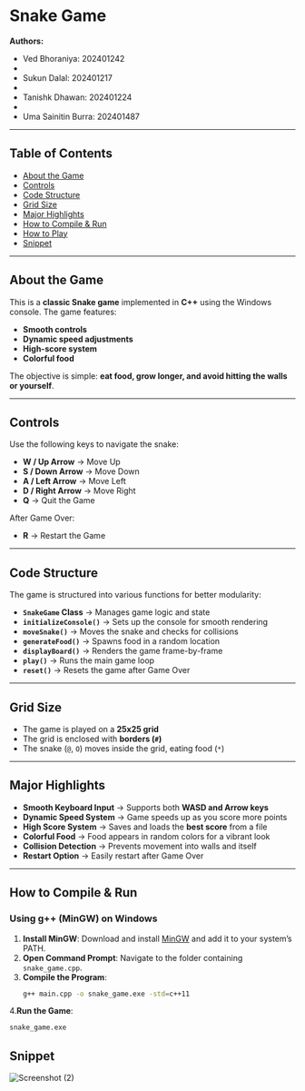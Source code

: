 #  Snake Game

**Authors:**

- Ved Bhoraniya: 202401242
- 
- Sukun Dalal: 202401217
- 
- Tanishk Dhawan: 202401224
- 
- Uma Sainitin Burra: 202401487

---

##  Table of Contents

- [About the Game](#about-the-game)
- [Controls](#controls)
- [Code Structure](#code-structure)
- [Grid Size](#grid-size)
- [Major Highlights](#major-highlights)
- [How to Compile & Run](#how-to-compile--run)
- [How to Play](#how-to-play)
- [Snippet](#snippet)

---

## About the Game

This is a **classic Snake game** implemented in **C++** using the Windows console. The game features:

- **Smooth controls**
- **Dynamic speed adjustments**
- **High-score system**
- **Colorful food**

The objective is simple: **eat food, grow longer, and avoid hitting the walls or yourself**.

---

##  Controls

Use the following keys to navigate the snake:

- **W / Up Arrow** → Move Up
- **S / Down Arrow** → Move Down
- **A / Left Arrow** → Move Left
- **D / Right Arrow** → Move Right
- **Q** → Quit the Game

After Game Over:
- **R** → Restart the Game

---

## Code Structure

The game is structured into various functions for better modularity:

- **`SnakeGame` Class** → Manages game logic and state
- **`initializeConsole()`** → Sets up the console for smooth rendering
- **`moveSnake()`** → Moves the snake and checks for collisions
- **`generateFood()`** → Spawns food in a random location
- **`displayBoard()`** → Renders the game frame-by-frame
- **`play()`** → Runs the main game loop
- **`reset()`** → Resets the game after Game Over

---

##  Grid Size

- The game is played on a **25x25 grid**
- The grid is enclosed with **borders (`#`)**
- The snake (`@`, `O`) moves inside the grid, eating food (`*`)

---

##  Major Highlights

- **Smooth Keyboard Input** → Supports both **WASD and Arrow keys**
- **Dynamic Speed System** → Game speeds up as you score more points
- **High Score System** → Saves and loads the **best score** from a file
- **Colorful Food** → Food appears in random colors for a vibrant look
- **Collision Detection** → Prevents movement into walls and itself
- **Restart Option** → Easily restart after Game Over

---

##  How to Compile & Run

### **Using g++ (MinGW) on Windows**

1. **Install MinGW**: Download and install [MinGW](http://www.mingw.org/) and add it to your system’s PATH.
2. **Open Command Prompt**: Navigate to the folder containing `snake_game.cpp`.
3. **Compile the Program**:
   ```bash
   g++ main.cpp -o snake_game.exe -std=c++11
   
4.**Run the Game**:
   ```bash
   snake_game.exe
```



## Snippet

![Screenshot (2)](https://github.com/user-attachments/assets/a06d45d3-c646-4ff9-a6e4-a9ac94babf40)

